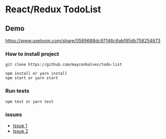 # React/Redux TodoList

## Demo
https://www.useloom.com/share/0589688dc97146c6abf85db758254873


### How to install project

```
git clone https://github.com/mayconbalves/todo-list

npm install or yarn install
npm start or yarn start
```

### Run tests
```
npm test or yarn test

```

### issues

- [Issue 1](https://github.com/mayconbalves/todo-list/issues/1)
- [Issue 2](https://github.com/mayconbalves/todo-list/issues/2)
